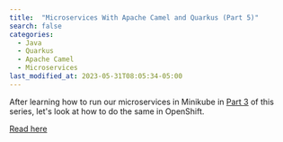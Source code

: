 ```yaml
---
title:  "Microservices With Apache Camel and Quarkus (Part 5)"
search: false
categories:
  - Java
  - Quarkus
  - Apache Camel
  - Microservices
last_modified_at: 2023-05-31T08:05:34-05:00
---
```


After learning how to run our microservices in Minikube in [Part 3](https://dzone.com/articles/microservices-with-apache-camel-and-quarkus-part-3) of this series, let's look at how to do the same in OpenShift.

[Read here](https://dzone.com/articles/microservices-with-apache-camel-and-quarkus-part-5)
